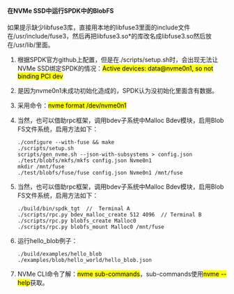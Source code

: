 #### 在NVMe SSD中运行SPDK中的BlobFS

如果提示缺少libfuse3库，直接用本地的libfuse3里面的include文件在/usr/include/fuse3，然后再把libfuse3.so*的库改名成libfuse3.so然后放在/usr/lib/里面。

1. 根据SPDK官方github上配置，但是在./scripts/setup.sh时，会出现无法让NVMe SSD绑定SPDK的情况：<mark>Active devices: data@nvme0n1, so not binding PCI dev</mark> 

2. 是因为nvme0n1未成功初始化造成的，SPDK认为没初始化里面含有数据。

3. 采用命令：<mark>nvme format /dev/nvme0n1</mark>

4. 当然，也可以借助rpc框架，调用bdev子系统中Malloc Bdev模块，启用Blob FS文件系统，启用方法如下：
   
   ```shell
   ./configure --with-fuse && make  
   ./scripts/setup.sh
   scripts/gen_nvme.sh --json-with-subsystems > config.json 
   ./test/blobfs/mkfs/mkfs config.json Nvme0n1 
   mkdir /mnt/fuse 
   ./test/blobfs/fuse/fuse config.json Nvme0n1 /mnt/fuse 
   ```

5. 当然，也可以借助rpc框架，调用bdev子系统中Malloc Bdev模块，启用Blob FS文件系统，启用方法如下：
   
   ```shell
   ./build/bin/spdk_tgt  //  Terminal A
   ./scripts/rpc.py bdev_malloc_create 512 4096  // Terminal B
   ./scripts/rpc.py blobfs_create Malloc0 
   ./scripts/rpc.py blobfs_mount Malloc0 /mnt/fuse 
   ```

6. 运行hello_blob例子：
   
   ```shell
   ./build/examples/hello_blob ./examples/blob/hello_world/hello_blob.json
   ```

7. NVMe CLI命令了解：<mark>nvme sub-commands</mark>，sub-commands使用<mark>nvme --help</mark>获取。
